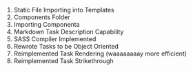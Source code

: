 1. Static File Importing into Templates
2. Components Folder
3. Importing Componenta
4. Markdown Task Description Capability
5. SASS Compiler Implemented
6. Rewrote Tasks to be Object Oriented
7. Reimplemented Task Rendering (waaaaaaaay more efficient)
8. Reimplemented Task Strikethrough
